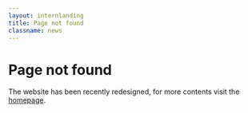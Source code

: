 ```yaml
---
layout: internlanding
title: Page not found
classname: news
---
```


# Page not found

The website has been recently redesigned, for more contents visit the [homepage](http://www.maind.supsi.ch/).